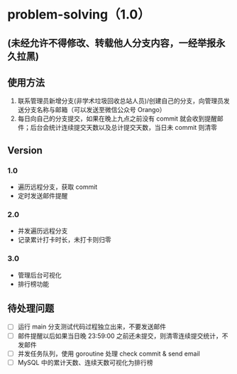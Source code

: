 # problem-solving（1.0）

## (未经允许不得修改、转载他人分支内容，一经举报永久拉黑)

## 使用方法

1. 联系管理员新增分支(非学术垃圾回收总站人员)/创建自己的分支，向管理员发送分支名称与邮箱（可以发送至微信公众号 Orango）
2. 每日向自己的分支提交，如果在晚上九点之前没有 commit 就会收到提醒邮件；后台会统计连续提交天数以及总计提交天数，当日未 commit 则清零

## Version

### 1.0

- 遍历远程分支，获取 commit
- 定时发送邮件提醒

### 2.0

- 并发遍历远程分支
- 记录累计打卡时长，未打卡则归零

### 3.0

- 管理后台可视化
- 排行榜功能

## 待处理问题

- [ ] 运行 main 分支测试代码过程独立出来，不要发送邮件
- [ ] 邮件提醒以后如果当日晚 23:59:00 之前还未提交，则清零连续提交统计，不发邮件
- [ ] 并发任务队列，使用 goroutine 处理 check commit & send email
- [ ] MySQL 中的累计天数、连续天数可视化为排行榜
